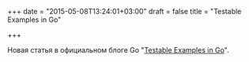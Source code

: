 +++
date = "2015-05-08T13:24:01+03:00"
draft = false
title = "Testable Examples in Go"

+++

<p>Новая статья в официальном блоге Go &quot;<a href="http://blog.golang.org/examples">Testable Examples in Go</a>&quot;.</p>

